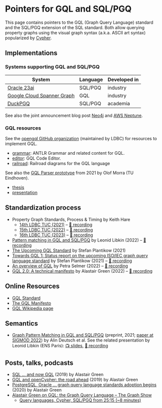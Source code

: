 # Pointers for GQL and SQL/PGQ

This page contains pointers to the GQL (Graph Query Language) standard and the SQL/PGQ extension of the SQL standard. Both allow querying property graphs using the visual graph syntax (a.k.a. ASCII art syntax) popularized by [Cypher](https://en.wikipedia.org/wiki/Cypher_(query_language)).

## Implementations

### Systems supporting GQL and SQL/PGQ

| System | Language | Developed in |
|-|-|-|
| [Oracle 23ai](https://oracle-base.com/articles/23/sql-property-graphs-and-sql-pgq-23) | SQL/PGQ | industry |
| [Google Cloud Spanner Graph](https://cloud.google.com/blog/products/databases/announcing-spanner-graph) | GQL | industry |
| [DuckPGQ](https://github.com/cwida/duckpgq-extension) | SQL/PGQ | academia |

See also the joint announcement blog post [Neo4j](https://neo4j.com/blog/cypher-path-gql/) and [AWS Neptune](https://aws.amazon.com/blogs/database/gql-the-iso-standard-for-graphs-has-arrived/).

### GQL resources

See the [opengql GitHub organization](https://github.com/opengql) (maintained by LDBC) for resources to implement GQL.

* [grammar](https://github.com/opengql/grammar): ANTLR Grammar and related content for GQL.
* [editor](https://github.com/opengql/editor): GQL Code Editor.
* [railroad](https://github.com/opengql/railroad): Railroad diagrams for the GQL language

See also the [GQL Parser prototype](https://github.com/OlofMorra/GQL-parser) from 2021 by Olof Morra (TU Eindhoven).
  * [thesis](https://github.com/OlofMorra/GQL-parser/blob/main/src/main/resources/report/A%20Semantics%20of%20GQL;%20a%20New%20Query%20Language%20forProperty%20Graphs%20Formalized.pdf)
  * [presentation](https://github.com/OlofMorra/GQL-parser/blob/main/src/main/resources/Presentation/Final_presentation_GQL.pdf)

## Standardization process

* Property Graph Standards, Process & Timing by Keith Hare
  * [14th LDBC TUC (2021)](https://datasets.ldbcouncil.org/event/fourteenth-tuc-meeting/attachments/keith-hare-database-language-standards-structure-and-process-sql-pgq.pdf) – [🎥 recording](https://www.youtube.com/watch?v=ZgFCuzods4g)
  * [15th LDBC TUC (2022)](https://datasets.ldbcouncil.org/event/fifteenth-tuc-meeting/attachments/keith-hare-property-graph-standards-process-and-timing.pdf) – [🎥 recording](https://www.youtube.com/watch?v=xFVD3LWnKlc)
  * [16th LDBC TUC (2023)](https://datasets.ldbcouncil.org/event/sixteenth-tuc-meeting/attachments/keith-hare-an-update-on-the-gql-and-sql-pgq-standards-efforts.pdf) – [🎥 recording](https://www.youtube.com/watch?v=LQYkal_0j6E)
* [Pattern matching in GQL and SQL/PGQ](https://datasets.ldbcouncil.org/event/fifteenth-tuc-meeting/attachments/leonid-libkin-pattern-matching-in-gql-and-sql-pgq.pdf) by Leonid Libkin (2022) – [🎥 recording](https://www.youtube.com/watch?v=OvGsa0qLANE)
* [The Upcoming GQL Standard](https://zenodo.org/record/4903293) by Stefan Plantikow (2021)
* [Towards GQL 1: Status report on the upcoming ISO/IEC graph query language standard](https://datasets.ldbcouncil.org/event/fourteenth-tuc-meeting/attachments/stefan-plantikow-gql.pdf) by Stefan Plantikow (2021) – [🎥 recording](https://www.youtube.com/watch?v=z0pN5NwKsgc)
* [An overview of GQL](https://datasets.ldbcouncil.org/event/fifteenth-tuc-meeting/attachments/petra-selmer-towards-gql-v1-a-property-graph-query-language-standard.pdf) by Petra Selmer (2022) – [🎥 recording](https://www.youtube.com/watch?v=tncf2FgyIyo)
* [GQL 2.0: A technical manifesto](https://datasets.ldbcouncil.org/event/fifteenth-tuc-meeting/attachments/alastair-green-gql-2.0-a-technical-manifesto.pdf) by Alastair Green (2022) – [🎥 recording](https://www.youtube.com/watch?v=upIvpYy8C2g)

## Online Resources

* [GQL Standard](https://www.gqlstandards.org/)
* [The GQL Manifesto](https://gql.today/)
* [GQL Wikipedia page](https://en.wikipedia.org/wiki/GQL_Graph_Query_Language)

## Semantics

* [Graph Pattern Matching in GQL and SQL/PGQ](https://arxiv.org/pdf/2112.06217.pdf) (preprint, 2021; [paper at SIGMOD 2022](https://dl.acm.org/doi/abs/10.1145/3514221.3526057)) by Alin Deutsch et al. See the related presentation by Leonid Libkin (ENS Paris): [📺 slides](https://datasets.ldbcouncil.org/event/fifteenth-tuc-meeting/attachments/leonid-libkin-pattern-matching-in-gql-and-sql-pgq.pdf), [🎥 recording](https://youtu.be/OvGsa0qLANE)

## Posts, talks, podcasts

* [SQL ... and now GQL](https://www.linkedin.com/pulse/sql-now-gql-alastair-green/) (2019) by Alastair Green
* [GQL and openCypher: the road ahead](https://s3.amazonaws.com/artifacts.opencypher.org/website/ocim5/videos/oCIM5-day1-3+Alastair+Green+-+GQL+and+openCypher+(21min).mp4) (2019) by Alastair Green
* [PostgreSQL, Oracle ... graph query language standards adoption begins](https://www.linkedin.com/pulse/postgresql-oracle-graph-query-language-standards-adoption-green/) (2020) by Alastair Green
* [Alastair Green on GQL: the Graph Query Language – The Graph Show](https://www.youtube.com/watch?v=2sLTQQel4NM)
  * [Query languages, Cypher, SQL/PGQ from 25:15 (~8 minutes)](https://youtu.be/2sLTQQel4NM?t=1515)
